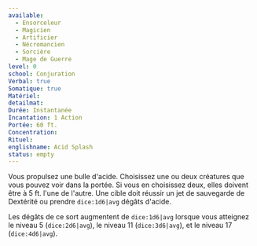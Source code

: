 ```yaml
---
available:
  - Ensorceleur
  - Magicien
  - Artificier
  - Nécromancien
  - Sorcière
  - Mage de Guerre
level: 0
school: Conjuration
Verbal: true
Somatique: true
Matériel:
detailmat:
Durée: Instantanée
Incantation: 1 Action
Portée: 60 ft.
Concentration:
Rituel:
englishname: Acid Splash
status: empty
---
```

Vous propulsez une bulle d'acide. Choisissez une ou deux créatures que vous pouvez voir dans la portée. Si vous en choisissez deux, elles doivent être à 5 ft. l'une de l'autre. Une cible doit réussir un jet de sauvegarde de Dextérité ou prendre `dice:1d6|avg` dégâts d'acide.

Les dégâts de ce sort augmentent de `dice:1d6|avg` lorsque vous atteignez le niveau 5 (`dice:2d6|avg`), le niveau 11 (`dice:3d6|avg`), et le niveau 17 (`dice:4d6|avg`). 
